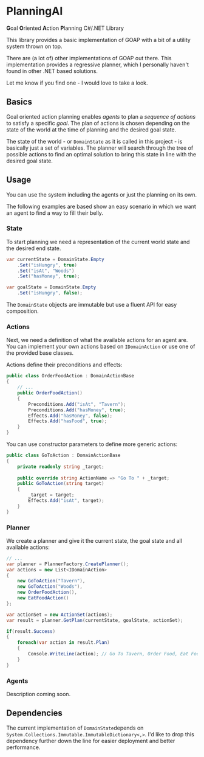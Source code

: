# PlanningAI
**G**oal **O**riented **A**ction **P**lanning C#/.NET Library

This library provides a basic implementation of GOAP with
a bit of a utility system thrown on top.

There are (a lot of) other implementations of GOAP out there.
This implementation provides a regressive planner, 
which I personally haven't found in other .NET based solutions.

Let me know if you find one - I would love to take a look.

## Basics
Goal oriented action planning enables _agents_ to plan a _sequence of actions_ 
to satisfy a specific _goal_. The plan of actions is chosen depending on
the state of the world at the time of planning and the desired goal state.

The state of the world - or `DomainState` as it is called in this project -
is basically just a set of variables. The planner will search through the tree 
of possible actions to find an optimal solution to bring this state in
line with the desired goal state.

## Usage
You can use the system including the agents or just the planning on its own.

The following examples are based show an easy scenario in which 
we want an agent to find a way to fill their belly.

### State
To start planning we need a representation of the current world state 
and the desired end state.

```csharp
var currentState = DomainState.Empty
    .Set("isHungry", true)
    .Set("isAt", "Woods")
    .Set("hasMoney", true);

var goalState = DomainState.Empty
    .Set("isHungry", false);
```

The `DomainState` objects are immutable but use a fluent API for easy composition.

### Actions
Next, we need a definition of what the available actions for an agent are.
You can implement your own actions based on `IDomainAction` or use one of the
provided base classes.

Actions define their preconditions and effects:

```csharp
public class OrderFoodAction : DomainActionBase
{
    // ...
    public OrderFoodAction() 
    {
        Preconditions.Add("isAt", "Tavern");
        Preconditions.Add("hasMoney", true);
        Effects.Add("hasMoney", false);
        Effects.Add("hasFood", true);
    }
}
```

You can use constructor parameters to define more generic actions:

```csharp
public class GoToAction : DomainActionBase
{
    private readonly string _target;
        
    public override string ActionName => "Go To " + _target;
    public GoToAction(string target)
    {
        _target = target;
        Effects.Add("isAt", target);
    }
}
```

### Planner
We create a planner and give it the current state, the goal state and all available actions:

```csharp
// ...
var planner = PlannerFactory.CreatePlanner();
var actions = new List<IDomainAction>
{
    new GoToAction("Tavern"),
    new GoToAction("Woods"),
    new OrderFoodAction(),
    new EatFoodAction()
};

var actionSet = new ActionSet(actions);
var result = planner.GetPlan(currentState, goalState, actionSet);

if(result.Success)
{
    foreach(var action in result.Plan)
    {
        Console.WriteLine(action); // Go To Tavern, Order Food, Eat Food
    }
}

```

### Agents
Description coming soon.

## Dependencies
The current implementation of `DomainState`depends on `System.Collections.Immutable.ImmutableDictionary<,>`.
I'd like to drop this dependency further down the line for easier deployment and better performance.
